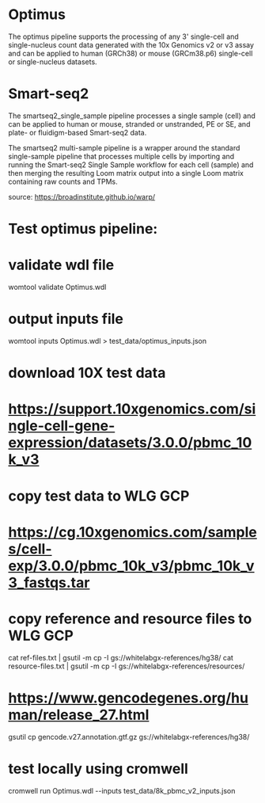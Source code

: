 # Optimus
The optimus pipeline supports the processing of any 3' single-cell and single-nucleus count data generated with the 10x Genomics v2 or v3 assay and can be applied to human (GRCh38) or mouse (GRCm38.p6) single-cell or single-nucleus datasets.

# Smart-seq2
The smartseq2_single_sample pipeline processes a single sample (cell) and can be applied to human or mouse, stranded or unstranded, PE or SE, and plate- or fluidigm-based Smart-seq2 data.

The smartseq2 multi-sample pipeline is a wrapper around the standard single-sample pipeline that processes multiple cells by importing and running the Smart-seq2 Single Sample workflow for each cell (sample) and then merging the resulting Loom matrix output into a single Loom matrix containing raw counts and TPMs.

source: https://broadinstitute.github.io/warp/

# Test optimus pipeline:
# validate wdl file
womtool validate Optimus.wdl

# output inputs file
womtool inputs Optimus.wdl > test_data/optimus_inputs.json

# download 10X test data
# https://support.10xgenomics.com/single-cell-gene-expression/datasets/3.0.0/pbmc_10k_v3

# copy test data to WLG GCP
# https://cg.10xgenomics.com/samples/cell-exp/3.0.0/pbmc_10k_v3/pbmc_10k_v3_fastqs.tar

# copy reference and resource files to WLG GCP
cat ref-files.txt | gsutil -m cp -I gs://whitelabgx-references/hg38/
cat resource-files.txt | gsutil -m cp -I gs://whitelabgx-references/resources/

# https://www.gencodegenes.org/human/release_27.html
gsutil cp gencode.v27.annotation.gtf.gz gs://whitelabgx-references/hg38/

# test locally using cromwell
cromwell run Optimus.wdl --inputs test_data/8k_pbmc_v2_inputs.json 
